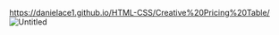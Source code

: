 https://danielace1.github.io/HTML-CSS/Creative%20Pricing%20Table/
![Untitled](https://user-images.githubusercontent.com/125158129/234079326-7617ed5c-6cfc-4e20-b37b-e49bf5892fa6.png)
